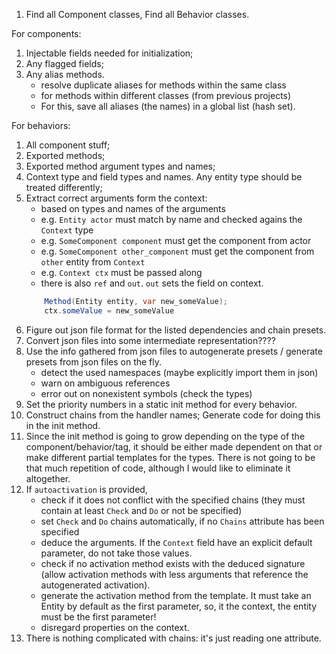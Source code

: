 1. Find all Component classes, Find all Behavior classes.

For components:
1. Injectable fields needed for initialization;
2. Any flagged fields;
3. Any alias methods.
    - resolve duplicate aliases for methods within the same class
    - for methods within different classes (from previous projects)
    - For this, save all aliases (the names) in a global list (hash set).


For behaviors:
1. All component stuff;
2. Exported methods;
3. Exported method argument types and names;
4. Context type and field types and names. Any entity type should be treated differently;
5. Extract correct arguments form the context:
    - based on types and names of the arguments 
    - e.g. `Entity actor` must match by name and checked agains the `Context` type
    - e.g. `SomeComponent component` must get the component from actor
    - e.g. `SomeComponent other_component` must get the component from `other` entity from `Context`
    - e.g. `Context ctx` must be passed along
    - there is also `ref` and `out`. `out` sets the field on context.
    ```c#
        Method(Entity entity, var new_someValue);
        ctx.someValue = new_someValue
    ```
6. Figure out json file format for the listed dependencies and chain presets.
7. Convert json files into some intermediate representation????
8. Use the info gathered from json files to autogenerate presets / generate presets from json files on the fly.
    - detect the used namespaces (maybe explicitly import them in json)
    - warn on ambiguous references
    - error out on nonexistent symbols (check the types)
9. Set the priority numbers in a static init method for every behavior.
10. Construct chains from the handler names; Generate code for doing this in the init method.
11. Since the init method is going to grow depending on the type of the component/behavior/tag, it should be either made dependent on that or make different partial templates for the types. There is not going to be that much repetition of code, although I would like to eliminate it altogether.
12. If `autoactivation` is provided, 
    - check if it does not conflict with the specified chains (they must contain at least `Check` and `Do` or not be specified)
    - set `Check` and `Do` chains automatically, if no `Chains` attribute has been specified
    - deduce the arguments. If the `Context` field have an explicit default parameter, do not take those values.
    - check if no activation method exists with the deduced signature (allow activation methods with less arguments that reference the autogenerated activation).
    - generate the activation method from the template. It must take an Entity by default as the first parameter, so, it the context, the entity must be the first parameter! 
    - disregard properties on the context.
13. There is nothing complicated with chains: it's just reading one attribute.